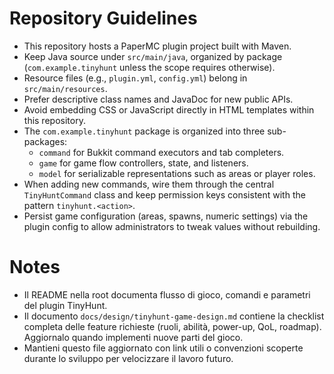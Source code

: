 # Repository Guidelines
- This repository hosts a PaperMC plugin project built with Maven.
- Keep Java source under `src/main/java`, organized by package (`com.example.tinyhunt` unless the scope requires otherwise).
- Resource files (e.g., `plugin.yml`, `config.yml`) belong in `src/main/resources`.
- Prefer descriptive class names and JavaDoc for new public APIs.
- Avoid embedding CSS or JavaScript directly in HTML templates within this repository.
- The `com.example.tinyhunt` package is organized into three sub-packages:
  - `command` for Bukkit command executors and tab completers.
  - `game` for game flow controllers, state, and listeners.
  - `model` for serializable representations such as areas or player roles.
- When adding new commands, wire them through the central `TinyHuntCommand` class and keep permission keys consistent with the pattern `tinyhunt.<action>`.
- Persist game configuration (areas, spawns, numeric settings) via the plugin config to allow administrators to tweak values without rebuilding.

# Notes
- Il README nella root documenta flusso di gioco, comandi e parametri del plugin TinyHunt.
- Il documento `docs/design/tinyhunt-game-design.md` contiene la checklist completa delle feature richieste (ruoli, abilità, power-up, QoL, roadmap). Aggiornalo quando implementi nuove parti del gioco.
- Mantieni questo file aggiornato con link utili o convenzioni scoperte durante lo sviluppo per velocizzare il lavoro futuro.
